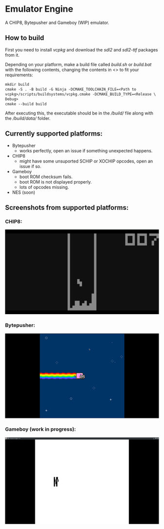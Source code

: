 # Emulator Engine

A CHIP8, Bytepusher and Gameboy (WIP) emulator.

## How to build

First you need to install *vcpkg* and download the *sdl2* and *sdl2-ttf* packages from it.

Depending on your platform, make a build file called *build.sh* or *build.bat* with the following contents, changing the contents in <> to fit your requirements:

```shell
mkdir build
cmake -S . -B build -G Ninja -DCMAKE_TOOLCHAIN_FILE=<Path to vcpkg>/scripts/buildsystems/vcpkg.cmake -DCMAKE_BUILD_TYPE=<Release \ Debug>
cmake --build build
```

After executing this, the executable should be in the */build/* file along with the */build/data/* folder.

## Currently supported platforms:
- Bytepusher
    - works perfectly, open an issue if something unexpected happens.
- CHIP8 
    - might have some unsuported SCHIP or XOCHIP opcodes, open an issue if so.
- Gameboy
    - boot ROM checksum fails.
    - boot ROM is not displayed properly.
    - lots of opcodes missing.
- NES (soon)

## Screenshots from supported platforms:

### CHIP8:

![CHIP8 Tetris](https://raw.githubusercontent.com/bustatu/EmulatorEngine/main/github-images/chip8-tetris.png?raw=true)

### Bytepusher:

![Bytepusher Nyan Cat](https://raw.githubusercontent.com/bustatu/EmulatorEngine/main/github-images/bp-nyan.png?raw=true)

### Gameboy (work in progress):

![Gameboy Boot ROM](https://raw.githubusercontent.com/bustatu/EmulatorEngine/main/github-images/gb-bootrom.png?raw=true)
